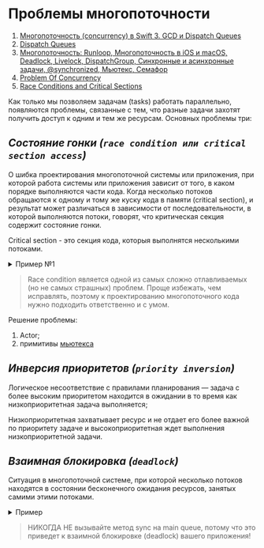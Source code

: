 # Проблемы многопоточности

1. [Многопоточность (concurrency) в Swift 3. GCD и Dispatch Queues](https://habr.com/ru/post/320152/#:~:text=race%20condition)
2. [Dispatch Queues](https://developer.apple.com/library/archive/documentation/General/Conceptual/ConcurrencyProgrammingGuide/OperationQueues/OperationQueues.html#//apple_ref/doc/uid/TP40008091-CH102-SW28)
3. [Многопоточность: Runloop, Многопоточность в iOS и macOS, Deadlock, Livelock, DispatchGroup, Синхронные и асинхронные задачи, @synchronized, Мьютекс, Семафор](https://github.com/dashvlas/awesome-ios-interview/blob/master/Resources/Russian.md#Способы-достижения-многопоточности-в-ios-и-macos)
4. [Problem Of Concurrency](https://www.kodeco.com/books/concurrency-by-tutorials/v2.0/chapters/5-concurrency-problems#toc-chapter-008-anchor-001)
5. [Race Conditions and Critical Sections
](https://jenkov.com/tutorials/java-concurrency/race-conditions-and-critical-sections.html)

Как только мы позволяем задачам (tasks) работать параллельно, появляются проблемы, связанные с тем, что разные задачи захотят получить доступ к одним и тем же ресурсам.
Основных проблемы три:

## ***Состояние гонки (`race condition или critical section access`)*** 

О шибка проектирования многопоточной системы или приложения, при которой работа системы или приложения зависит от того, в каком порядке выполняются части кода.  Когда несколько потоков обращаются к одному и тому же куску кода в памяти (сritical section), и результат может различаться в зависимости от последовательности, в которой выполняются потоки, говорят, что критическая секция содержит состояние гонки.

Critical section - это секция кода, которыя выполнятся несколькими потоками.


<details><summary>Пример №1</summary>
<p> 

Пример взят [отсюда](https://habr.com/ru/post/578752/#:~:text=Race%20Condition).
  
```swift
// 1
var value: Int = 0
let serialQueue = DispatchQueue(label: "ru.popov.serial-queue")

// 2
func increment() { value += 1 }

// 3
serialQueue.async {
    // 4
    sleep(5)
    increment()
}

// 5
print(value)

// 6
value = 10

// 7
serialQueue.sync {
    increment()
}

// 8
print(value) // 12
```
  
1. Создаем свойство value и последовательную очередь serialQueue

2. Описываем функцию инкрементирования value

3. Планируем задачу и сразу же возвращаем управление вызывающей очереди

4. Имитируем продолжительную работу усыпляя поток и тут же вызываем функцию increment

5. Выводим в консоль значение переменной value, получаем 0 и вот тут начинается самое интересное. Для полноты картины представьте, что начиная с этого пункта и до конца сниппета, код находится в другой части приложения, а зависимости (value, serialQueue) переданы через DI. То есть вы и понятия не имеете, что через 5 секунд value будет инкрементирован. Мы получаем в консоли значение 0 и для нас это своего рода source of truth.

6. Передаем в переменную value новое значение

7. На этот раз инкрементируем синхронно

8. Снова выводим значение value в консоль. Ожидаем получить 11, но получаем 12.

Попробуем визуализировать пример:

<img src="https://habrastorage.org/r/w1560/getpro/habr/upload_files/d85/a5a/bf2/d85a5abf2b488e80d925d650e446d115.png" alt="alt text" width="700" height="550">


Чтобы решить нашу, достаточно синхронизировать вызывающую очередь и serialQueue, тогда мы сможем гарантировать работу с актуальным значением value:
  
```swift
var value: Int = 0
let serialQueue = DispatchQueue(label: "ru.popov.serial-queue")

func increment() { value += 1 }

serialQueue.sync {
    sleep(5)
    increment()
}

print(value)

value = 10

serialQueue.sync {
    increment()
}

print(value) // 11
```
  
И снова визуализируем:
 
<img src="https://habrastorage.org/getpro/habr/upload_files/203/414/217/203414217a2aab50f8c96be9e291283a.png" alt="alt text" width="700" height="550">
  
</p>
</details>



> Race condition является одной из самых сложно отлавливаемых (но не самых страшных) проблем. Проще избежать, чем исправлять, поэтому к проектированию многопоточного кода нужно подходить ответственно и с умом.

Решение проблемы:

1) Actor;
2) примитивы [мьютекса](./Concurrency.md)

## ***Инверсия приоритетов (`priority inversion`)*** 

Логическое несоответствие с правилами планирования — задача с более высоким приоритетом находится в ожидании в то время как низкоприоритетная задача выполняется;

Низкоприоритетная захватывает ресурс и не отдает его более важной по приоритету задаче и высокоприоритетная ждет выполнения низкоприоритетной задачи.  

## ***Взаимная блокировка (`deadlock`)*** 

Ситуация в многопоточной системе, при которой несколько потоков находятся в состоянии бесконечного ожидания ресурсов, занятых самими этими потоками.
  
<details><summary>Пример</summary>
<p>  
  
```swift
let queue = DispatchQueue(label: "com.popov.app.exampleQueue")
queue.async {
    // ...
    queue.sync { // deadlock
        // ...
    }
}
```

```swift
// на главной очереди
DispatchQueue.main.sync { // deadlock
}
```

</p>
</details>

> НИКОГДА НЕ вызывайте метод sync на main queue, потому что это приведет к взаимной блокировке (deadlock) вашего приложения!
